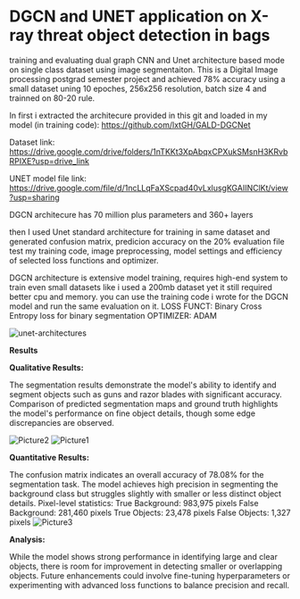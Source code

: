 # DGCN and UNET application on X-ray threat object detection in bags
training and evaluating dual graph CNN and Unet architecture based mode on single class dataset using image segmentaiton. This is a Digital Image processing postgrad semester project and achieved 78% accuracy using a small dataset uning 10 epoches, 256x256 resolution, batch size 4 and trainned on 80-20 rule.

In first i extracted the architecure provided in this git and loaded in my model (in training code):
https://github.com/lxtGH/GALD-DGCNet

Dataset link:
https://drive.google.com/drive/folders/1nTKKt3XpAbqxCPXukSMsnH3KRvbRPIXE?usp=drive_link

UNET model file link:
https://drive.google.com/file/d/1ncLLqFaXScpad40vLxlusgKGAIINClKt/view?usp=sharing

DGCN architecure has 70 million plus parameters and 360+ layers

then I used Unet standard architecture for training in same dataset and generated confusion matrix, predicion accuracy on the 20% evaluation file test my training code, image preprocessing, model settings and efficiency of selected loss functions and optimizer.

DGCN architecture is extensive model training, requires high-end system to train even small datasets like i used a 200mb dataset yet it still required better cpu and memory. you can use the training code i wrote for the DGCN model and run the same evaluation on it.
LOSS FUNCT: Binary Cross Entropy loss for binary segmentation
OPTIMIZER: ADAM

![unet-architectures](https://github.com/user-attachments/assets/aec13297-7dfb-4430-b24b-465e27d88478)

**Results**

**Qualitative Results:**

The segmentation results demonstrate the model's ability to identify and segment objects such as guns and razor blades with significant accuracy.
Comparison of predicted segmentation maps and ground truth highlights the model's performance on fine object details, though some edge discrepancies are observed.

![Picture2](https://github.com/user-attachments/assets/92d612b8-5e74-4b3a-b9a1-47e5870bcba4)
![Picture1](https://github.com/user-attachments/assets/19bb5327-f2ae-41e7-8a86-778a185697cf)


**Quantitative Results:**

The confusion matrix indicates an overall accuracy of 78.08% for the segmentation task.
The model achieves high precision in segmenting the background class but struggles slightly with smaller or less distinct object details.
Pixel-level statistics:
True Background: 983,975 pixels
False Background: 281,460 pixels
True Objects: 23,478 pixels
False Objects: 1,327 pixels
![Picture3](https://github.com/user-attachments/assets/0ad1c432-945b-4084-8a22-a410e28b7c95)

**Analysis:**

While the model shows strong performance in identifying large and clear objects, there is room for improvement in detecting smaller or overlapping objects.
Future enhancements could involve fine-tuning hyperparameters or experimenting with advanced loss functions to balance precision and recall.


